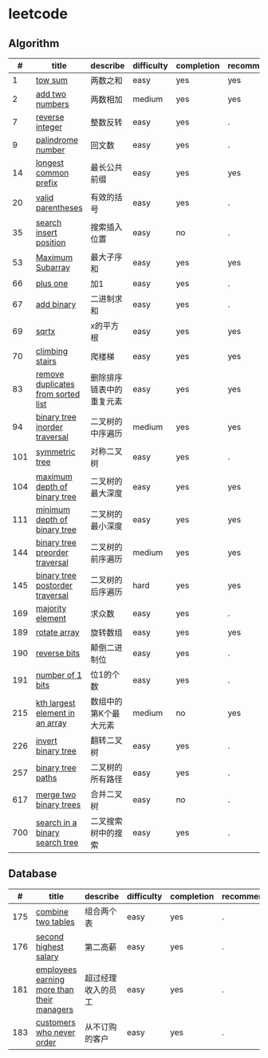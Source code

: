 # leetcode

## Algorithm
|#|title|describe|difficulty|completion|recommend|
|-|-----|--------|----------|----------|---------|
|1|[tow sum](./algorithm/1.two_sum.js)|两数之和|easy|yes|yes|
|2|[add two numbers](./algorithm/2.add_two_numbers.js)|两数相加|medium|yes|yes|
|7|[reverse integer](./algorithm/7.reverse_integer.js)|整数反转|easy|yes|.|
|9|[palindrome number](./algorithm/9.palindrome_number.js)|回文数|easy|yes|.|
|14|[longest common prefix](./algorithm/14.longest_common_prefix.js)|最长公共前缀|easy|yes|yes|
|20|[valid parentheses](./algorithm/20.valid_parentheses.js)|有效的括号|easy|yes|.|
|35|[search insert position](./algorithm/35.search_insert_position.js)|搜索插入位置|easy|no|.|
|53|[Maximum Subarray](./algorithm/53.maximum_subarray.js)|最大子序和|easy|yes|yes|
|66|[plus one](./algorithm/66.plus_one.js)|加1|easy|yes|.|
|67|[add binary](./algorithm/67.add_binary.js)|二进制求和|easy|yes|.|
|69|[sqrtx](./algorithm/69.sqrt.js)|x的平方根|easy|yes|yes|
|70|[climbing stairs](./algorithm/70.climbing_stairs.js)|爬楼梯|easy|yes|yes|
|83|[remove duplicates from sorted list](./algorithm/83.remove_duplicates_from_sorted_list.js)|删除排序链表中的重复元素|easy|yes|yes|
|94|[binary tree inorder traversal](./algorithm/94.binary_tree_inorder_traversal.js)|二叉树的中序遍历|medium|yes|yes|
|101|[symmetric tree](./algorithm/101.symmetric_tree.js)|对称二叉树 |easy|yes|.| 
|104|[maximum depth of binary tree](./algorithm/104.maximum_depth_of_binary_tree.js)|二叉树的最大深度|easy|yes|yes|
|111|[minimum depth of binary tree](./algorithm/111.minimum_depth_of_binary_tree..js)|二叉树的最小深度|easy|yes|yes|
|144|[binary tree preorder traversal](./algorithm/144.binary_tree_preorder_traversal.js)|二叉树的前序遍历|medium|yes|yes|
|145|[binary tree postorder traversal](./algorithm/145.binary_tree_postorder_traversal.js)|二叉树的后序遍历|hard|yes|yes|
|169|[majority element](./algorithm/169.majority_element.js)|求众数|easy|yes|.|
|189|[rotate array](./algorithm/189.rotate_array.js)|旋转数组|easy|yes|yes|
|190|[reverse bits](./algorithm/190.reverse_bits.js)|颠倒二进制位|easy|yes|.|
|191|[number of 1 bits](./algorithm/191.number_of_1_bits.js)|位1的个数|easy|yes|.|
|215|[kth largest element in an array](./algorithm/215.kth_largest_element_in_an_array.js)|数组中的第K个最大元素|medium|no|yes|
|226|[invert binary tree](./algorithm/226.invert_binary_tree.js)|翻转二叉树|easy|yes|.|
|257|[binary tree paths](./algorithm/257.binary_tree_paths.js)|二叉树的所有路径|easy|yes|.|
|617|[merge two binary trees](./algorithm/617.merge_two_binary_trees.js)|合并二叉树|easy|no|.|
|700|[search in a binary search tree](./algorithm/700.search_in_a_binary_search_tree.js)|二叉搜索树中的搜索|easy|yes|.|


## Database
|#|title|describe|difficulty|completion|recommend|
|-|-----|--------|----------|----------|---------|
|175|[combine two tables](./database/175.combine_two_tables.js)|组合两个表|easy|yes|.|
|176|[second highest salary](./database/176.second_highest_salary.js)|第二高薪|easy|yes|.|
|181|[employees earning more than their managers](./database/181.employees_earning_more_than_their_managers.js)|超过经理收入的员工|easy|yes|.|
|183|[customers who never order](./database/183.customers_who_never_order.js)|从不订购的客户|easy|yes|.|

